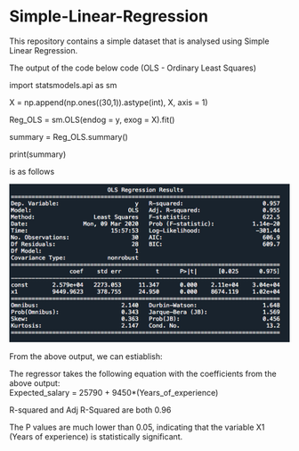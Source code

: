# Simple-Linear-Regression

This repository contains a simple dataset that is analysed using Simple Linear Regression. 

The output of the code below code (OLS - Ordinary Least Squares)

import statsmodels.api as sm
<P>X = np.append(np.ones((30,1)).astype(int), X, axis = 1)
<P>Reg_OLS = sm.OLS(endog = y, exog = X).fit() 
<P>summary = Reg_OLS.summary()
<P>print(summary)  

is as follows

<img src = 'Screen_shot.png' width='1000'>

From the above output, we can estiablish:

The regressor takes the following equation with the coefficients from the above output:  
Expected_salary = 25790 + 9450*(Years_of_experience)

R-squared and Adj R-Squared are both 0.96

The P values are much lower than 0.05, indicating that the variable X1 (Years of experience) is statistically significant.
